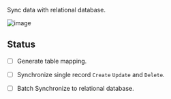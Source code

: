 
Sync data with relational database.

![image](https://user-images.githubusercontent.com/15613121/126687052-a25d4355-58ff-4527-8eaf-7d189b6fbcf7.png)

## Status

- [ ] Generate table mapping.
- [ ] Synchronize single record `Create` `Update` and `Delete`.
- [ ] Batch Synchronize to relational database.

